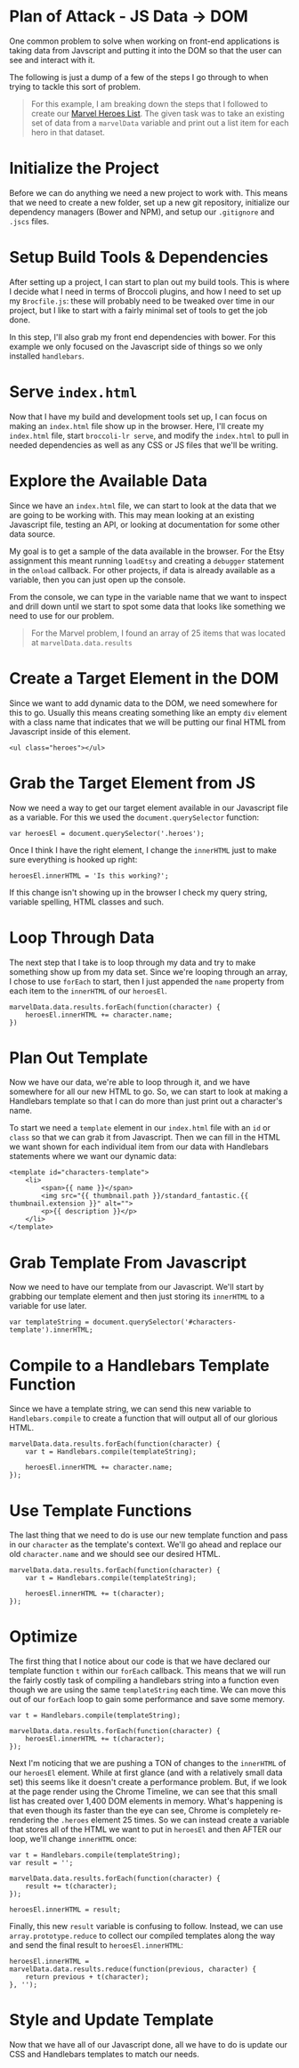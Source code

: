 # Plan of Attack - JS Data -> DOM

One common problem to solve when working on front-end applications is taking data from Javscript and putting it into the DOM so that the user can see and interact with it.

The following is just a dump of a few of the steps I go through to when trying to tackle this sort of problem.

> For this example, I am breaking down the steps that I followed to create our [Marvel Heroes List](https://github.com/TIY-LR-FEE-2015-June/exercise-4.2).
> The given task was to take an existing set of data from a `marvelData` variable and print out a list item for each hero in that dataset.

# Initialize the Project

Before we can do anything we need a new project to work with.
This means that we need to create a new folder, set up a new git repository, initialize our dependency managers (Bower and NPM), and setup our `.gitignore` and `.jscs` files.

# Setup Build Tools & Dependencies

After setting up a project, I can start to plan out my build tools.
This is where I decide what I need in terms of Broccoli plugins, and how I need to set up my `Brocfile.js`: these will probably need to be tweaked over time in our project, but I like to start with a fairly minimal set of tools to get the job done.

In this step, I'll also grab my front end dependencies with bower. For this example we only focused on the Javascript side of things so we only installed `handlebars`.

# Serve `index.html`

Now that I have my build and development tools set up, I can focus on making an `index.html` file show up in the browser.
Here, I'll create my `index.html` file, start `broccoli-lr serve`, and modify the `index.html` to pull in needed dependencies as well as any CSS or JS files that we'll be writing.

# Explore the Available Data

Since we have an `index.html` file, we can start to look at the data that we are going to be working with.
This may mean looking at an existing Javascript file, testing an API, or looking at documentation for some other data source.

My goal is to get a sample of the data available in the browser.
For the Etsy assignment this meant running `loadEtsy` and creating a `debugger` statement in the `onload` callback.
For other projects, if data is already available as a variable, then you can just open up the console.

From the console, we can type in the variable name that we want to inspect and drill down until we start to spot some data that looks like something we need to use for our problem.

> For the Marvel problem, I found an array of 25 items that was located at `marvelData.data.results`

# Create a Target Element in the DOM

Since we want to add dynamic data to the DOM, we need somewhere for this to go.
Usually this means creating something like an empty `div` element with a class name that indicates that we will be putting our final HTML from Javascript inside of this element.

    <ul class="heroes"></ul>

# Grab the Target Element from JS

Now we need a way to get our target element available in our Javascript file as a variable.
For this we used the `document.querySelector` function:

    var heroesEl = document.querySelector('.heroes');

Once I think I have the right element, I change the `innerHTML` just to make sure everything is hooked up right:

    heroesEl.innerHTML = 'Is this working?';

If this change isn't showing up in the browser I check my query string, variable spelling, HTML classes and such.

# Loop Through Data

The next step that I take is to loop through my data and try to make something show up from my data set.
Since we're looping through an array, I chose to use `forEach` to start, then I just appended the `name` property from each item to the `innerHTML` of our `heroesEl`.

    marvelData.data.results.forEach(function(character) {
        heroesEl.innerHTML += character.name;
    })

# Plan Out Template

Now we have our data, we're able to loop through it, and we have somewhere for all our new HTML to go.
So, we can start to look at making a Handlebars template so that I can do more than just print out a character's name.

To start we need a `template` element in our `index.html` file with an `id` or `class` so that we can grab it from Javascript.
Then we can fill in the HTML we want shown for each individual item from our data with Handlebars statements where we want our dynamic data:

    <template id="characters-template">
        <li>
            <span>{{ name }}</span>
            <img src="{{ thumbnail.path }}/standard_fantastic.{{ thumbnail.extension }}" alt="">
            <p>{{ description }}</p>
        </li>
    </template>

# Grab Template From Javascript

Now we need to have our template from our Javascript.
We'll start by grabbing our template element and then just storing its `innerHTML` to a variable for use later.

    var templateString = document.querySelector('#characters-template').innerHTML;

# Compile to a Handlebars Template Function

Since we have a template string, we can send this new variable to `Handlebars.compile` to create a function that will output all of our glorious HTML.


    marvelData.data.results.forEach(function(character) {
        var t = Handlebars.compile(templateString);

        heroesEl.innerHTML += character.name;
    });

# Use Template Functions

The last thing that we need to do is use our new template function and pass in our `character` as the template's context.
We'll go ahead and replace our old `character.name` and we should see our desired HTML.

    marvelData.data.results.forEach(function(character) {
        var t = Handlebars.compile(templateString);

        heroesEl.innerHTML += t(character);
    });

# Optimize

The first thing that I notice about our code is that we have declared our template function `t` within our `forEach` callback.
This means that we will run the fairly costly task of compiling a handlebars string into a function even though we are using the same `templateString` each time.
We can move this out of our `forEach` loop to gain some performance and save some memory.

    var t = Handlebars.compile(templateString);
    
    marvelData.data.results.forEach(function(character) {
        heroesEl.innerHTML += t(character);
    });

Next I'm noticing that we are pushing a TON of changes to the `innerHTML` of our `heroesEl` element.
While at first glance (and with a relatively small data set) this seems like it doesn't create a performance problem.
But, if we look at the page render using the Chrome Timeline, we can see that this small list has created over 1,400 DOM elements in memory.
What's happening is that even though its faster than the eye can see, Chrome is completely re-rendering the `.heroes` element 25 times.
So we can instead create a variable that stores all of the HTML we want to put in `heroesEl` and then AFTER our loop, we'll change `innerHTML` once:

    var t = Handlebars.compile(templateString);
    var result = '';
    
    marvelData.data.results.forEach(function(character) {
        result += t(character);
    });

    heroesEl.innerHTML = result;

Finally, this new `result` variable is confusing to follow.
Instead, we can use `array.prototype.reduce` to collect our compiled templates along the way and send the final result to `heroesEl.innerHTML`:

    heroesEl.innerHTML =  marvelData.data.results.reduce(function(previous, character) {
        return previous + t(character);
    }, '');

# Style and Update Template

Now that we have all of our Javascript done, all we have to do is update our CSS and Handlebars templates to match our needs.
